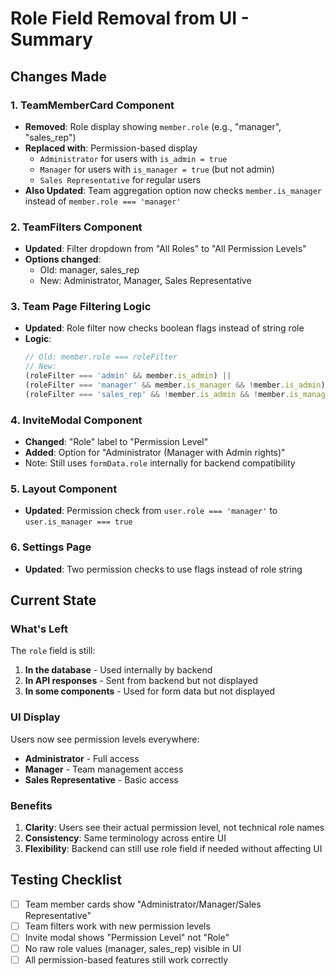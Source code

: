 # Role Field Removal from UI - Summary

## Changes Made

### 1. TeamMemberCard Component
- **Removed**: Role display showing `member.role` (e.g., "manager", "sales_rep")
- **Replaced with**: Permission-based display
  - `Administrator` for users with `is_admin = true`
  - `Manager` for users with `is_manager = true` (but not admin)
  - `Sales Representative` for regular users
- **Also Updated**: Team aggregation option now checks `member.is_manager` instead of `member.role === 'manager'`

### 2. TeamFilters Component
- **Updated**: Filter dropdown from "All Roles" to "All Permission Levels"
- **Options changed**:
  - Old: manager, sales_rep
  - New: Administrator, Manager, Sales Representative

### 3. Team Page Filtering Logic
- **Updated**: Role filter now checks boolean flags instead of string role
- **Logic**:
  ```javascript
  // Old: member.role === roleFilter
  // New: 
  (roleFilter === 'admin' && member.is_admin) ||
  (roleFilter === 'manager' && member.is_manager && !member.is_admin) ||
  (roleFilter === 'sales_rep' && !member.is_admin && !member.is_manager)
  ```

### 4. InviteModal Component
- **Changed**: "Role" label to "Permission Level"
- **Added**: Option for "Administrator (Manager with Admin rights)"
- Note: Still uses `formData.role` internally for backend compatibility

### 5. Layout Component
- **Updated**: Permission check from `user.role === 'manager'` to `user.is_manager === true`

### 6. Settings Page
- **Updated**: Two permission checks to use flags instead of role string

## Current State

### What's Left
The `role` field is still:
1. **In the database** - Used internally by backend
2. **In API responses** - Sent from backend but not displayed
3. **In some components** - Used for form data but not displayed

### UI Display
Users now see permission levels everywhere:
- **Administrator** - Full access
- **Manager** - Team management access
- **Sales Representative** - Basic access

### Benefits
1. **Clarity**: Users see their actual permission level, not technical role names
2. **Consistency**: Same terminology across entire UI
3. **Flexibility**: Backend can still use role field if needed without affecting UI

## Testing Checklist
- [ ] Team member cards show "Administrator/Manager/Sales Representative"
- [ ] Team filters work with new permission levels
- [ ] Invite modal shows "Permission Level" not "Role"
- [ ] No raw role values (manager, sales_rep) visible in UI
- [ ] All permission-based features still work correctly